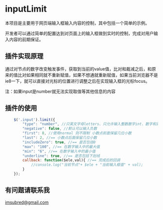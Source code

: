 # inputLimit

本项目是主要用于网页端输入框输入内容的控制，其中包括一个简单的示例。

开发者可以通过简单的配置达到对页面上的输入框做到实时的控制，完成对用户输入内容的前期保证。

## 插件实现原理


通过对节点的数字改变触发事件，获取到当前的value值，比对和裁减之后，和原来的值比对如果相同就不重新赋值，如果不想通就重新赋值，如果当前浏览器不是ie8一下，就可以直接对光标的位置进行调整之后在实现输入框的光标focus。

注：如果input是number就无法实现取值等其他信息的内容

## 插件的使用


```js
    $('.input').limit({
        "type": "number", //只英文字母letters、只允许输入整数数字int、数字和英文字符number_letters、只能是数字number(可以有小数点)
        "negative": false, //默认可以输入负数
        "first": 8, //使用normal 则不限制 小数点前面保留几位小数
        "last": 2, //== 小数点后面保留几位小数
        "includeZero": true, //== 是否包括0
        "max": "100", //== 在数字输入中的最大值
        "min": "6", //== 在数字输入中的最小值
        "underline": true, //== 是否包括下划线
        callback: function($ele,val){ //== 完成后的回调
            //console.log("当前节点"+ $ele + "当前输入框值" + val);
        }
    });
```
## 有问题请联系我
imsubred@gmail.com
